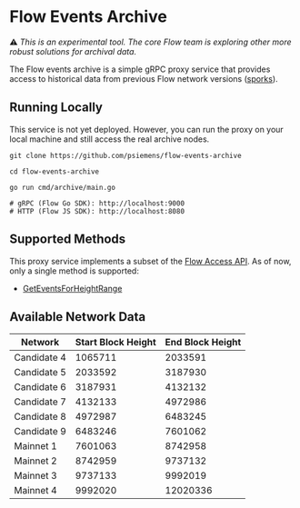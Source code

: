 # Flow Events Archive

:warning: _This is an experimental tool.
The core Flow team is exploring other more robust solutions for archival data._

The Flow events archive is a simple gRPC proxy service 
that provides access to historical data from previous 
Flow network versions ([sporks](https://docs.onflow.org/node-operation/spork/)).

## Running Locally

This service is not yet deployed. 
However, you can run the proxy on your local machine and still access the real archive nodes.

```shell
git clone https://github.com/psiemens/flow-events-archive

cd flow-events-archive

go run cmd/archive/main.go

# gRPC (Flow Go SDK): http://localhost:9000
# HTTP (Flow JS SDK): http://localhost:8080
```
## Supported Methods

This proxy service implements a subset of the [Flow Access API](https://docs.onflow.org/access-api).
As of now, only a single method is supported:

- [GetEventsForHeightRange](https://docs.onflow.org/access-api#geteventsforheightrange)

## Available Network Data

| Network | Start Block Height | End Block Height |
|---------|--------------------|------------------|
| Candidate 4 | 1065711 | 2033591 |
| Candidate 5 | 2033592 | 3187930 |
| Candidate 6 | 3187931 | 4132132 |
| Candidate 7 | 4132133 | 4972986 |
| Candidate 8 | 4972987 | 6483245 |
| Candidate 9 | 6483246 | 7601062 |
| Mainnet 1   | 7601063 | 8742958 |
| Mainnet 2   | 8742959 | 9737132 |
| Mainnet 3   | 9737133 | 9992019 |
| Mainnet 4   | 9992020 | 12020336 |
